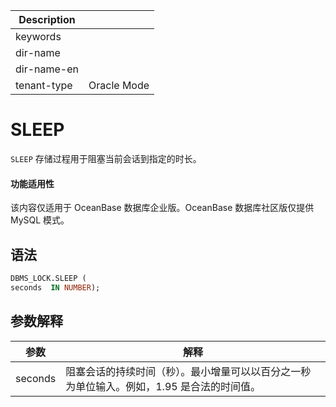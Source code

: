| Description   |                 |
|---------------|-----------------|
| keywords      |                 |
| dir-name      |                 |
| dir-name-en   |                 |
| tenant-type   | Oracle Mode     |

# SLEEP

`SLEEP` 存储过程用于阻塞当前会话到指定的时长。

  <main id="notice" >
    <h4>功能适用性</h4>
    <p>该内容仅适用于 OceanBase 数据库企业版。OceanBase 数据库社区版仅提供 MySQL 模式。</p>
  </main>

## 语法

```sql
DBMS_LOCK.SLEEP (
seconds  IN NUMBER);
```



## 参数解释



| **参数**  |                              **解释**                              |
|---------|------------------------------------------------------------------|
| seconds | 阻塞会话的持续时间（秒）。最小增量可以以百分之一秒为单位输入。例如，1.95 是合法的时间值。 |


